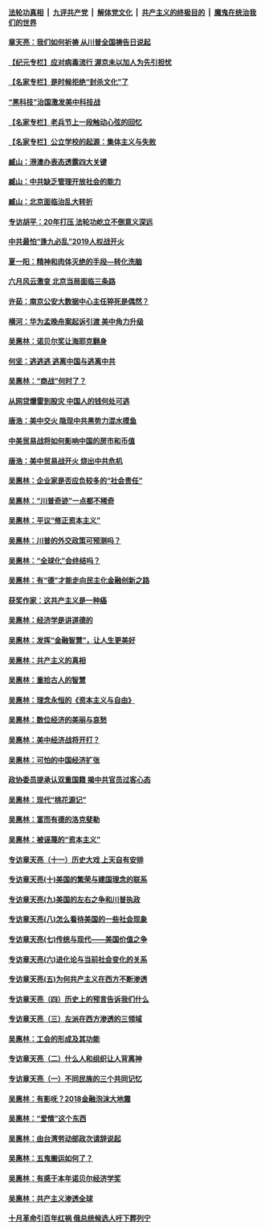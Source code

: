

####  [法轮功真相](../../../../basic/blob/master/README.md?t=06241302) &nbsp;|&nbsp; [九评共产党](../../../../9ping.md/blob/master/README.md?t=06241302) &nbsp;|&nbsp; [解体党文化](../../../../jtdwh.md/blob/master/README.md?t=06241302)  &nbsp;|&nbsp; [共产主义的终极目的](../../../../gczydzjmd.md/blob/master/README.md?t=06241302) &nbsp;|&nbsp; [魔鬼在统治我们的世界](../../../../mgztzwmdsj.md/blob/master/README.md?t=06241302) 

#### [章天亮：我们如何祈祷 从川普全国祷告日说起](../pages/nsc423/n11944627.md?t=06241302) 

#### [【纪元专栏】应对病毒流行 渥京未以加人为先引担忧](../pages/nsc423/n11875714.md?t=06241302) 

#### [【名家专栏】是时候拒绝“封杀文化”了](../pages/nsc423/n11814093.md?t=06241302) 

#### [“黑科技”治国激发美中科技战](../pages/nsc423/n11638056.md?t=06241302) 

#### [【名家专栏】老兵节上一段触动心弦的回忆](../pages/nsc423/n11646016.md?t=06241302) 

#### [【名家专栏】公立学校的起源：集体主义与失败](../pages/nsc423/n11601833.md?t=06241302) 

#### [臧山：港澳办表态透露四大关键](../pages/nsc423/n11421628.md?t=06241302) 

#### [臧山：中共缺乏管理开放社会的能力](../pages/nsc423/n11407457.md?t=06241302) 

#### [臧山：北京面临治乱大转折](../pages/nsc423/n11406895.md?t=06241302) 

#### [专访胡平：20年打压 法轮功屹立不倒意义深远](../pages/nsc423/n11398800.md?t=06241302) 

#### [中共最怕“逢九必乱”2019人权战开火](../pages/nsc423/n11385248.md?t=06241302) 

#### [夏一阳：精神和肉体灭绝的手段—转化洗脑](../pages/nsc423/n11368250.md?t=06241302) 

#### [六月风云激变 北京当局面临三条路](../pages/nsc423/n11313668.md?t=06241302) 

#### [许茹：南京公安大数据中心主任猝死是偶然？](../pages/nsc423/n11064744.md?t=06241302) 

#### [横河：华为孟晚舟案起诉引渡 美中角力升级](../pages/nsc423/n11027230.md?t=06241302) 

#### [吴惠林：诺贝尔奖让海耶克翻身](../pages/nsc423/n10890049.md?t=06241302) 

#### [何坚：逃逃逃 逃离中国与逃离中共](../pages/nsc423/n10592891.md?t=06241302) 

#### [吴惠林：“商战”何时了？](../pages/nsc423/n10573558.md?t=06241302) 

#### [从网贷爆雷到股灾 中国人的钱何处可逃](../pages/nsc423/n10572800.md?t=06241302) 

#### [唐浩：美中交火 隐现中共黑势力混水摸鱼](../pages/nsc423/n10544040.md?t=06241302) 

#### [中美贸易战将如何影响中国的房市和币值](../pages/nsc423/n10543697.md?t=06241302) 

#### [唐浩：美中贸易战开火 烧出中共危机](../pages/nsc423/n10540126.md?t=06241302) 

#### [吴惠林：企业家是否应负较多的“社会责任”](../pages/nsc423/n10535022.md?t=06241302) 

#### [吴惠林：“川普奇迹”一点都不稀奇](../pages/nsc423/n10512808.md?t=06241302) 

#### [吴惠林：平议“修正资本主义”](../pages/nsc423/n10495724.md?t=06241302) 

#### [吴惠林：川普的外交政策可预测吗？](../pages/nsc423/n10462387.md?t=06241302) 

#### [吴惠林：“全球化”会终结吗？](../pages/nsc423/n10452838.md?t=06241302) 

#### [吴惠林：有“德”才能走向民主化金融创新之路](../pages/nsc423/n10432292.md?t=06241302) 

#### [获奖作家：这共产主义是一种癌](../pages/nsc423/n10431541.md?t=06241302) 

#### [吴惠林：经济学是讲道德的](../pages/nsc423/n10398014.md?t=06241302) 

#### [吴惠林：发挥“金融智慧”，让人生更美好](../pages/nsc423/n10375019.md?t=06241302) 

#### [吴惠林：共产主义的真相](../pages/nsc423/n10351394.md?t=06241302) 

#### [吴惠林：重拾古人的智慧](../pages/nsc423/n10337691.md?t=06241302) 

#### [吴惠林：理念永恒的《资本主义与自由》](../pages/nsc423/n10316274.md?t=06241302) 

#### [吴惠林：数位经济的美丽与哀愁](../pages/nsc423/n10292946.md?t=06241302) 

#### [吴惠林：美中经济战将开打？](../pages/nsc423/n10258825.md?t=06241302) 

#### [吴惠林：可怕的中国经济扩张](../pages/nsc423/n10219147.md?t=06241302) 

#### [政协委员提承认双重国籍 揭中共官员过客心态](../pages/nsc423/n10208809.md?t=06241302) 

#### [吴惠林：现代“桃花源记”](../pages/nsc423/n10185234.md?t=06241302) 

#### [吴惠林：富而有德的洛克斐勒](../pages/nsc423/n10142264.md?t=06241302) 

#### [吴惠林：被诬蔑的“资本主义”](../pages/nsc423/n10124816.md?t=06241302) 

#### [专访章天亮（十一）历史大戏 上天自有安排](../pages/nsc423/n10094905.md?t=06241302) 

#### [专访章天亮(十)美国的繁荣与建国理念的联系](../pages/nsc423/n10094899.md?t=06241302) 

#### [专访章天亮(九)美国的左右之争和川普执政](../pages/nsc423/n10094889.md?t=06241302) 

#### [专访章天亮(八)怎么看待美国的一些社会现象](../pages/nsc423/n10094857.md?t=06241302) 

#### [专访章天亮(七)传统与现代——美国价值之争](../pages/nsc423/n10093140.md?t=06241302) 

#### [专访章天亮(六)进化论与当前社会变化的关系](../pages/nsc423/n10092036.md?t=06241302) 

#### [专访章天亮(五)为何共产主义在西方不断渗透](../pages/nsc423/n10083620.md?t=06241302) 

#### [专访章天亮（四）历史上的预言告诉我们什么](../pages/nsc423/n10083606.md?t=06241302) 

#### [专访章天亮（三）左派在西方渗透的三领域](../pages/nsc423/n10081115.md?t=06241302) 

#### [吴惠林：工会的形成及其功能](../pages/nsc423/n10080633.md?t=06241302) 

#### [专访章天亮（二）什么人和组织让人背离神](../pages/nsc423/n10076637.md?t=06241302) 

#### [专访章天亮（一）不同民族的三个共同记忆](../pages/nsc423/n10074188.md?t=06241302) 

#### [吴惠林：有影呒？2018金融泡沫大地震](../pages/nsc423/n10040534.md?t=06241302) 

#### [吴惠林：“爱情”这个东西](../pages/nsc423/n10019423.md?t=06241302) 

#### [吴惠林：由台湾劳动部政次请辞说起](../pages/nsc423/n9979679.md?t=06241302) 

#### [吴惠林：五鬼搬运如何了？](../pages/nsc423/n9925338.md?t=06241302) 

#### [吴惠林：有感于本年诺贝尔经济学奖](../pages/nsc423/n9871883.md?t=06241302) 

#### [吴惠林：共产主义渗透全球](../pages/nsc423/n9812748.md?t=06241302) 

#### [十月革命引百年红祸 俄总统候选人吁下葬列宁](../pages/nsc423/n9810182.md?t=06241302) 

